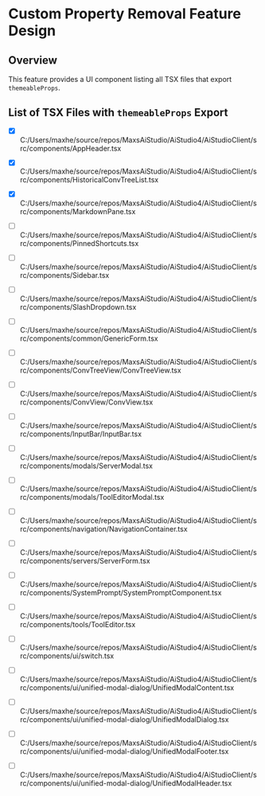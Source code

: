 ﻿# Custom Property Removal Feature Design

## Overview
This feature provides a UI component listing all TSX files that export `themeableProps`. 

## List of TSX Files with `themeableProps` Export

- [x] C:/Users/maxhe/source/repos/MaxsAiStudio/AiStudio4/AiStudioClient/src/components/AppHeader.tsx
- [x] C:/Users/maxhe/source/repos/MaxsAiStudio/AiStudio4/AiStudioClient/src/components/HistoricalConvTreeList.tsx
- [x] C:/Users/maxhe/source/repos/MaxsAiStudio/AiStudio4/AiStudioClient/src/components/MarkdownPane.tsx
- [ ] C:/Users/maxhe/source/repos/MaxsAiStudio/AiStudio4/AiStudioClient/src/components/PinnedShortcuts.tsx
- [ ] C:/Users/maxhe/source/repos/MaxsAiStudio/AiStudio4/AiStudioClient/src/components/Sidebar.tsx
- [ ] C:/Users/maxhe/source/repos/MaxsAiStudio/AiStudio4/AiStudioClient/src/components/SlashDropdown.tsx
- [ ] C:/Users/maxhe/source/repos/MaxsAiStudio/AiStudio4/AiStudioClient/src/components/common/GenericForm.tsx
- [ ] C:/Users/maxhe/source/repos/MaxsAiStudio/AiStudio4/AiStudioClient/src/components/ConvTreeView/ConvTreeView.tsx
- [ ] C:/Users/maxhe/source/repos/MaxsAiStudio/AiStudio4/AiStudioClient/src/components/ConvView/ConvView.tsx
- [ ] C:/Users/maxhe/source/repos/MaxsAiStudio/AiStudio4/AiStudioClient/src/components/InputBar/InputBar.tsx
- [ ] C:/Users/maxhe/source/repos/MaxsAiStudio/AiStudio4/AiStudioClient/src/components/modals/ServerModal.tsx
- [ ] C:/Users/maxhe/source/repos/MaxsAiStudio/AiStudio4/AiStudioClient/src/components/modals/ToolEditorModal.tsx
- [ ] C:/Users/maxhe/source/repos/MaxsAiStudio/AiStudio4/AiStudioClient/src/components/navigation/NavigationContainer.tsx
- [ ] C:/Users/maxhe/source/repos/MaxsAiStudio/AiStudio4/AiStudioClient/src/components/servers/ServerForm.tsx
- [ ] C:/Users/maxhe/source/repos/MaxsAiStudio/AiStudio4/AiStudioClient/src/components/SystemPrompt/SystemPromptComponent.tsx
- [ ] C:/Users/maxhe/source/repos/MaxsAiStudio/AiStudio4/AiStudioClient/src/components/tools/ToolEditor.tsx
- [ ] C:/Users/maxhe/source/repos/MaxsAiStudio/AiStudio4/AiStudioClient/src/components/ui/switch.tsx
- [ ] C:/Users/maxhe/source/repos/MaxsAiStudio/AiStudio4/AiStudioClient/src/components/ui/unified-modal-dialog/UnifiedModalContent.tsx
- [ ] C:/Users/maxhe/source/repos/MaxsAiStudio/AiStudio4/AiStudioClient/src/components/ui/unified-modal-dialog/UnifiedModalDialog.tsx
- [ ] C:/Users/maxhe/source/repos/MaxsAiStudio/AiStudio4/AiStudioClient/src/components/ui/unified-modal-dialog/UnifiedModalFooter.tsx
- [ ] C:/Users/maxhe/source/repos/MaxsAiStudio/AiStudio4/AiStudioClient/src/components/ui/unified-modal-dialog/UnifiedModalHeader.tsx

